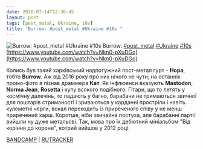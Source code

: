 ```yaml
---
date: 2020-07-14T12:36:45
layout: post
tags: [post_metal, Ukraine, 10s]
title: "Burrow: #post_metal #Ukraine #10s "
---
```

![Burrow: #post_metal #Ukraine #10s ](https://i.ytimg.com/vi/Nkn0-pXuDGo/maxresdefault.jpg)
Burrow: [#post_metal](/tags/#post_metal) [#Ukraine](/tags/#Ukraine) [#10s](/tags/#10s) [https://www.youtube.com/watch?v=Nkn0-pXuDGo](https://www.youtube.com/watch?v=Nkn0-pXuDGo)

Колись був такий харківський надпотужний пост-метал гурт - **Нора**, тобто **Burrow**. Аж від 2016 року про них нічого не чути; на останніх промо-фото я пізнав драммера **Кат**. Як інфлюенси вказують **Mastodon**, **Norma Jean**, **Rosetta** і купу всякого подібного. Гітари, що то летять у космічну далечінь, то падають у багно, барабани не тримаються звичної для поштарів стриманості і зриваються у карданні простріли і навіть кулеметні черги, вокал переходить із приреченого співу у не менш приречений харш. Коротше, ніби звичайна постуха, але барабанні партії вийшли ну дуже метальові. Так, мова про їх дебютний мініальбом &quot;Від коріння до корони&quot;, котрий вийшов у 2012 році.

[BANDCAMP](https://theburrow.bandcamp.com/album/from-roots-to-crown) | [RUTRACKER](https://rutracker.org/forum/viewtopic.php?t=4101243)